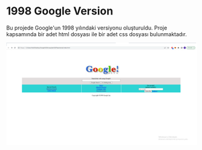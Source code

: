# 1998 Google Version

Bu projede Google'un 1998 yılındaki versiyonu oluşturuldu. Proje kapsamında bir adet html dosyası ile bir adet css dosyası bulunmaktadır. 

![Google](img/1998googleversion.png)
